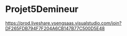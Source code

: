 # Projet5Demineur
https://prod.liveshare.vsengsaas.visualstudio.com/join?DF265FDB794F7F204A6CB147B77C500D5E48
